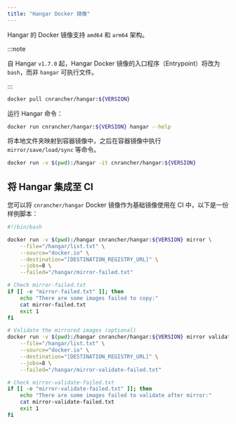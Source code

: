 ```yaml
---
title: "Hangar Docker 镜像"
---
```


Hangar 的 Docker 镜像支持 `amd64` 和 `arm64` 架构。

:::note

自 Hangar `v1.7.0` 起，Hangar Docker 镜像的入口程序（Entrypoint）将改为 `bash`，而非 `hangar` 可执行文件。

:::

```bash
docker pull cnrancher/hangar:${VERSION}
```

运行 Hangar 命令：

```bash
docker run cnrancher/hangar:${VERSION} hangar --help
```

将本地文件夹映射到容器镜像中，之后在容器镜像中执行 `mirror/save/load/sync` 等命令。

```bash
docker run -v $(pwd):/hangar -it cnrancher/hangar:${VERSION}
```

## 将 Hangar 集成至 CI

您可以将 `cnrancher/hangar` Docker 镜像作为基础镜像使用在 CI 中，以下是一份样例脚本：

```bash
#!/bin/bash

docker run -v $(pwd):/hangar cnrancher/hangar:${VERSION} mirror \
    --file="/hangar/list.txt" \
    --source="docker.io" \
    --destination="[DESTINATION_REGISTRY_URL]" \
    --jobs=8 \
    --failed="/hangar/mirror-failed.txt"

# Check mirror-failed.txt
if [[ -e "mirror-failed.txt" ]]; then
    echo "There are some images failed to copy:"
    cat mirror-failed.txt
    exit 1
fi

# Validate the mirrored images (optional)
docker run -v $(pwd):/hangar cnrancher/hangar:${VERSION} mirror validate \
    --file="/hangar/list.txt" \
    --source="docker.io" \
    --destination="[DESTINATION_REGISTRY_URL]" \
    --jobs=8 \
    --failed="/hangar/mirror-validate-failed.txt"

# Check mirror-validate-failed.txt
if [[ -e "mirror-validate-failed.txt" ]]; then
    echo "There are some images failed to validate after mirror:"
    cat mirror-validate-failed.txt
    exit 1
fi
```
